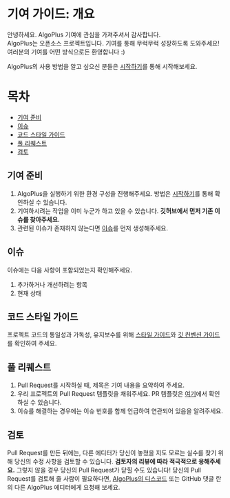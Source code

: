 # 기여 가이드: 개요

안녕하세요. AlgoPlus 기여에 관심을 가져주셔서 감사합니다. <br>
AlgoPlus는 오픈소스 프로젝트입니다. 기여를 통해 무럭무럭 성장하도록 도와주세요! <br>
여러분의 기여를 어떤 방식으로든 환영합니다 :) <br>

AlgoPlus의 사용 방법을 알고 싶으신 분들은 [시작하기](./GetStarted.md)를 통해 시작해보세요.

# 목차

-   [기여 준비](#기여-준비)
-   [이슈](#이슈)
-   [코드 스타일 가이드](#코드-스타일-가이드)
-   [풀 리퀘스트](#풀-리퀘스트)
-   [검토](#검토)

## 기여 준비

1. AlgoPlus을 실행하기 위한 환경 구성을 진행해주세요. 방법은 [시작하기](./GetStarted.md)를 통해 확인하실 수 있습니다.
2. 기여하시려는 작업을 이미 누군가 하고 있을 수 있습니다. **깃허브에서 먼저 기존 이슈를 찾아주세요.**
3. 관련된 이슈가 존재하지 않는다면 [이슈](#이슈)를 먼저 생성해주세요.

## 이슈

이슈에는 다음 사항이 포함되었는지 확인해주세요.

1. 추가하거나 개선하려는 항목
2. 현재 상태

## 코드 스타일 가이드

프로젝트 코드의 통일성과 가독성, 유지보수를 위해 [스타일 가이드](./CodeStyleGuide.md)와 [깃 컨벤션 가이드](./GitConvention.md)를 확인하여 주세요.

## 풀 리퀘스트

1. Pull Request를 시작하실 때, 제목은 기여 내용을 요약하여 주세요.
2. 우리 프로젝트의 Pull Request 템플릿을 채워주세요. PR 템플릿은 [여기](./GitConvention.md)에서 확인하실 수 있습니다.
3. 이슈를 해결하는 경우에는 이슈 번호를 함께 언급하여 연관되어 있음을 알려주세요.

## 검토

Pull Request를 만든 뒤에는, 다른 에디터가 당신이 놓쳤을 지도 모르는 실수를 찾기 위해 당신의 수정 사항을 검토할 수 있습니다. **검토자의 리뷰에 따라 적극적으로 응해주세요.** 그렇지 않을 경우 당신의 Pull Request가 닫힐 수도 있습니다! 당신의 Pull Request를 검토해 줄 사람이 필요하다면, [AlgoPlus의 디스코드](https://discord.com/invite/w42B5JnJBq) 또는 GitHub 댓글 란의 다른 AlgoPlus 에디터에게 요청해 보세요.
